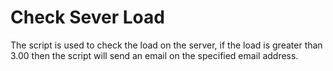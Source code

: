 # Check Sever Load
The script is used to check the load on the server, if the load is greater than 3.00 then the script will send an email on the specified email address.
